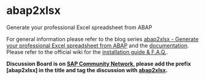 abap2xlsx
=========

Generate your professional Excel spreadsheet from ABAP

For general information please refer to the blog series [abap2xlsx - Generate your professional Excel spreadsheet from ABAP](http://scn.sap.com/community/abap/blog/2010/07/12/abap2xlsx--generate-your-professional-excel-spreadsheet-from-abap) and the [documentation](https://ivanfemia.github.io/abap2xlsx/).
Please refer to the official wiki for the [installation guide & F.A.Q.](https://ivanfemia.github.io/abap2xlsx/).

**Discussion Board is on [SAP Community Network](https://answers.sap.com/questions/ask.html), please add the prefix [abap2xlsx] in the title and tag the discussion with [abap2xlsx](https://answers.sap.com/topics/abap2xlsx.html).**
